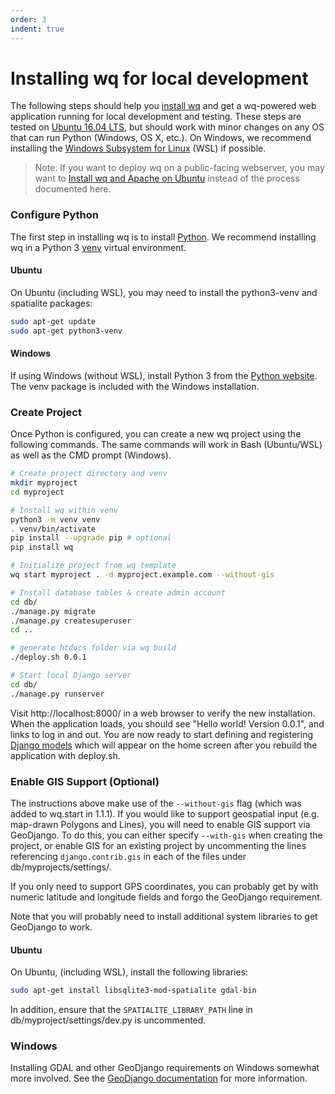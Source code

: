 ```yaml
---
order: 3
indent: true
---
```


Installing wq for local development
===================================

The following steps should help you [install wq] and get a wq-powered web application running for local development and testing.  These steps are tested on [Ubuntu 16.04 LTS][Ubuntu], but should work with minor changes on any OS that can run Python (Windows, OS X, etc.).  On Windows, we recommend installing the [Windows Subsystem for Linux][WSL] (WSL) if possible.

> Note: If you want to deploy wq on a public-facing webserver, you may want to [Install wq and Apache on Ubuntu][setup-ubuntu] instead of the process documented here.

### Configure Python
The first step in installing wq is to install [Python].  We recommend installing wq in a Python 3 [venv] virtual environment.

#### Ubuntu
On Ubuntu (including WSL), you may need to install the python3-venv and spatialite packages:

```bash
sudo apt-get update
sudo apt-get python3-venv
```

#### Windows
If using Windows (without WSL), install Python 3 from the [Python website][Python].  The venv package is included with the Windows installation.

### Create Project

Once Python is configured, you can create a new wq project using the following commands.  The same commands will work in Bash (Ubuntu/WSL) as well as the CMD prompt (Windows).

```bash
# Create project directory and venv
mkdir myproject
cd myproject

# Install wq within venv
python3 -m venv venv
. venv/bin/activate
pip install --upgrade pip # optional
pip install wq

# Initialize project from wq template
wq start myproject . -d myproject.example.com --without-gis

# Install database tables & create admin account
cd db/
./manage.py migrate
./manage.py createsuperuser
cd ..

# generate htdocs folder via wq build
./deploy.sh 0.0.1

# Start local Django server
cd db/
./manage.py runserver

```

Visit http://localhost:8000/ in a web browser to verify the new installation.  When the application loads, you should see "Hello world! Version 0.0.1", and links to log in and out.  You are now ready to start defining and registering [Django models] which will appear on the home screen after you rebuild the application with deploy.sh.

### Enable GIS Support (Optional)

The instructions above make use of the `--without-gis` flag (which was added to wq.start in 1.1.1).  If you would like to support geospatial input (e.g. map-drawn Polygons and Lines), you will need to enable GIS support via GeoDjango.  To do this, you can either specify `--with-gis` when creating the project, or enable GIS for an existing project by uncommenting the lines referencing `django.contrib.gis` in each of the files under db/myprojects/settings/.

If you only need to support GPS coordinates, you can probably get by with numeric latitude and longitude fields and forgo the GeoDjango requirement.

Note that you will probably need to install additional system libraries to get GeoDjango to work.

#### Ubuntu

On Ubuntu, (including WSL), install the following libraries:

```bash
sudo apt-get install libsqlite3-mod-spatialite gdal-bin
```

In addition, ensure that the `SPATIALITE_LIBRARY_PATH` line in db/myproject/settings/dev.py is uncommented.

### Windows

Installing GDAL and other GeoDjango requirements on Windows somewhat more involved.  See the [GeoDjango documentation] for more information.

[install wq]: https://wq.io/docs/setup
[setup-ubuntu]: https://wq.io/docs/setup-ubuntu
[Python]: https://python.org
[Ubuntu]: http://www.ubuntu.com/
[Debian]: https://www.debian.org/
[venv]: https://docs.python.org/3/library/venv.html
[Django models]: https://wq.io/docs/data-model
[WSL]: https://docs.microsoft.com/en-us/windows/wsl/install-win10
[GeoDjango documentation]: https://docs.djangoproject.com/en/2.1/ref/contrib/gis/install/#windows
